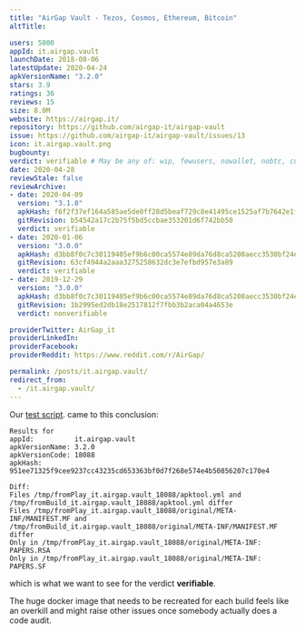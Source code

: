 ```yaml
---
title: "AirGap Vault - Tezos, Cosmos, Ethereum, Bitcoin"
altTitle: 

users: 5000
appId: it.airgap.vault
launchDate: 2018-08-06
latestUpdate: 2020-04-24
apkVersionName: "3.2.0"
stars: 3.9
ratings: 36
reviews: 15
size: 8.0M
website: https://airgap.it/
repository: https://github.com/airgap-it/airgap-vault
issue: https://github.com/airgap-it/airgap-vault/issues/13
icon: it.airgap.vault.png
bugbounty: 
verdict: verifiable # May be any of: wip, fewusers, nowallet, nobtc, custodial, nosource, nonverifiable, verifiable, bounty, defunct
date: 2020-04-28
reviewStale: false
reviewArchive:
- date: 2020-04-09
  version: "3.1.0"
  apkHash: f6f2f37ef164a585ae5de0ff28d5beaf729c8e41495ce1525af7b7642e1f963a
  gitRevision: b54542a17c2b75f5bd5ccbae353201d6f742bb50
  verdict: verifiable
- date: 2020-01-06
  version: "3.0.0"
  apkHash: d3bb8f0c7c30119405ef9b6c00ca5574e89da76d8ca5208aecc3530bf24e1987
  gitRevision: 63cf4944a2aaa3275258632dc3e7efbd957e3a89
  verdict: verifiable
- date: 2019-12-29
  version: "3.0.0"
  apkHash: d3bb8f0c7c30119405ef9b6c00ca5574e89da76d8ca5208aecc3530bf24e1987
  gitRevision: 1b2995ed2db18e2517812f7fbb3b2aca04a4653e
  verdict: nonverifiable

providerTwitter: AirGap_it
providerLinkedIn: 
providerFacebook: 
providerReddit: https://www.reddit.com/r/AirGap/

permalink: /posts/it.airgap.vault/
redirect_from:
  - /it.airgap.vault/
---
```



Our
[test script](https://gitlab.com/walletscrutiny/walletScrutinyCom/-/blob/master/test.sh).
came to this conclusion:

```
Results for 
appId:          it.airgap.vault
apkVersionName: 3.2.0
apkVersionCode: 18088
apkHash:        951ee71325f9cee9237cc43235cd653363bf0d7f268e574e4b50856207c170e4

Diff:
Files /tmp/fromPlay_it.airgap.vault_18088/apktool.yml and /tmp/fromBuild_it.airgap.vault_18088/apktool.yml differ
Files /tmp/fromPlay_it.airgap.vault_18088/original/META-INF/MANIFEST.MF and /tmp/fromBuild_it.airgap.vault_18088/original/META-INF/MANIFEST.MF differ
Only in /tmp/fromPlay_it.airgap.vault_18088/original/META-INF: PAPERS.RSA
Only in /tmp/fromPlay_it.airgap.vault_18088/original/META-INF: PAPERS.SF
```

which is what we want to see for the verdict **verifiable**.

The huge docker image that needs to
be recreated for each build feels like an overkill and might raise other issues
once somebody actually does a code audit.